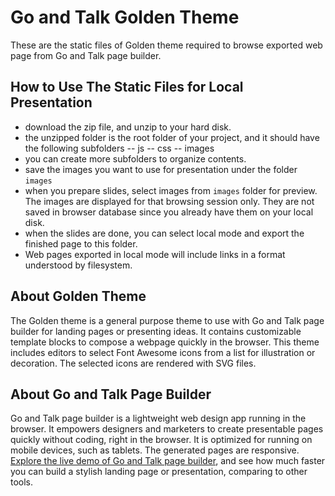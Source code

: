 # Go and Talk Golden Theme
These are the static files of Golden theme required to browse exported web page from Go and Talk page builder. 

## How to Use The Static Files for Local Presentation
* download the zip file, and unzip to your hard disk. 
* the unzipped folder is the root folder of your project, and it should have the following subfolders
-- js
-- css
-- images
* you can create more subfolders to organize contents.
* save the images you want to use for presentation under the folder `images`
* when you prepare slides, select images from `images` folder for preview. The images are displayed for that browsing session only. They are not saved in browser database since you already have them on your local disk.
* when the slides are done, you can select local mode and export the finished page to this folder. 
* Web pages exported in local mode will include links in a format understood by filesystem.

## About Golden Theme
The Golden theme is a general purpose theme to use with Go and Talk page builder for landing pages or presenting ideas. It contains customizable template blocks to compose a webpage quickly in the browser. This theme includes editors to select Font Awesome icons from a list for illustration or decoration. The selected icons are rendered with SVG files.

## About Go and Talk Page Builder

Go and Talk page builder is a lightweight web design app running in the browser. It empowers designers and marketers to create presentable pages quickly without coding, right in the browser. It is optimized for running on mobile devices, such as tablets. The generated pages are responsive. [Explore the live demo of Go and Talk page builder](https://goandtalk.github.io), and see how much faster you can build a stylish landing page or presentation, comparing to other tools. 
